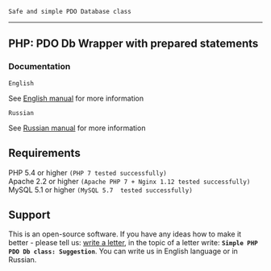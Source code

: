 `Safe and simple PDO Database class`
<hr>

## PHP: PDO Db Wrapper with prepared statements


### Documentation

`English`

See <a href='HelpEN.md'>English manual</a> for more information

`Russian`

See <a href='HelpRU.md'>Russian manual</a> for more information

## Requirements

PHP 5.4 or higher `(PHP 7 tested successfully)`  
Apache 2.2 or higher `(Apache PHP 7 + Nginx 1.12 tested successfully)`  
MySQL 5.1 or higher `(MySQL 5.7  tested successfully)`

## Support

This is an open-source software. If you have any ideas how to make it better - please tell us: <a href='mailto:nikiedev@mail.ru'>write a letter</a>, in the topic of a letter write: <b>`Simple PHP PDO Db class: Suggestion`</b>. You can write us in English language or in Russian.
